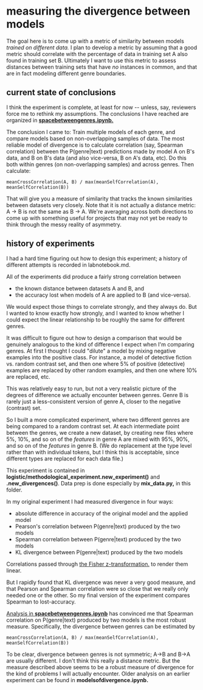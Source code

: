 measuring the divergence between models
=====================================

The goal here is to come up with a metric of similarity between models *trained on different data.* I plan to develop a metric by assuming that a good metric should correlate with the percentage of data in training set A also found in training set B. Ultimately I want to use this metric to assess distances between training sets that have *no* instances in common, and that are in fact modeling different genre boundaries.

current state of conclusions
----------------------------
I think the experiment is complete, at least for now -- unless, say, reviewers force me to rethink my assumptions. The conclusions I have reached are organized in [**spacebetweengenres.ipynb.**](https://github.com/tedunderwood/measureperspective/blob/master/measuredivergence/spacebetweengenres.ipynb)

The conclusion I came to: Train multiple models of each genre, and compare models based on non-overlapping samples of data. The most reliable model of divergence is to calculate correlation (say, Spearman correlation) between the P(genre|text) predictions made by model A on B's data, and B on B's data (and also vice-versa, B on A's data, etc). Do this both within genres (on non-overlapping samples) and across genres. Then calculate:

    meanCrossCorrelation(A, B) / max(meanSelfCorrelation(A), meanSelfCorrelation(B))

That will give you a measure of similarity that tracks the known similarities between datasets very closely. Note that it is not actually a distance metric: A -> B is not the same as B -> A. We're averaging across both directions to come up with something useful for projects that may not yet be ready to think through the messy reality of asymmetry.

history of experiments
----------------------

I had a hard time figuring out how to design this experiment; a history of different attempts is recorded in labnotebook.md.

All of the experiments did produce a fairly strong correlation between 

* the known distance between datasets A and B, and 
* the accuracy lost when models of A are applied to B (and vice-versa). 

We would expect those things to correlate strongly, and they always do. But I wanted to know exactly how strongly, and I wanted to know whether I could expect the linear relationship to be roughly the same for different genres.

It was difficult to figure out how to design a comparison that would be genuinely analogous to the kind of difference I expect when I'm comparing genres. At first I thought I could "dilute" a model by mixing negative examples into the positive class. For instance, a model of detective fiction vs. random contrast set, and then one where 5% of positive (detective) examples are replaced by other random examples, and then one where 10% are replaced, etc.

This was relatively easy to run, but not a very realistic picture of the degrees of difference we actually encounter between genres. Genre B is rarely just a less-consistent version of genre A, closer to the negative (contrast) set.

So I built a more complicated experiment, where two different genres are being compared to a random contrast set. At each intermediate point between the genres, we create a new dataset, by creating new files where 5%, 10%, and so on of the *features* in genre A are mixed with 95%, 90%, and so on of the *features* in genre B. (We do replacement at the type level rather than with individual tokens, but I think this is acceptable, since different types are replaced for each data file.)

This experiment is contained in **logistic/methodological_experiment.new_experiment()** and **.new_divergences()**. Data prep is done especially by **mix_data.py,** in this folder.

In my original experiment I had measured divergence in four ways:

* absolute difference in accuracy of the original model and the applied model
* Pearson's correlation between P(genre|text) produced by the two models
* Spearman correlation between P(genre|text) produced by the two models
* KL divergence between P(genre|text) produced by the two models

Correlations passed through [the Fisher z-transformation.](https://en.wikipedia.org/wiki/Fisher_transformation) to render them linear.

But I rapidly found that KL divergence was never a very good measure, and that Pearson and Spearman correlation were so close that we really only needed one or the other. So my final version of the experiment compares Spearman to lost-accuracy.

[Analysis in **spacebetweengenres.ipynb**](https://github.com/tedunderwood/measureperspective/blob/master/measuredivergence/spacebetweengenres.ipynb) has convinced me that Spearman correlation on P(genre|text) produced by two models is the most robust measure. Specifically, the divergence between genres can be estimated by

    meanCrossCorrelation(A, B) / max(meanSelfCorrelation(A), meanSelfCorrelation(B))

To be clear, divergence between genres is not symmetric; A->B and B->A are usually different. I don't think this really a distance metric. But the measure described above seems to be a robust measure of divergence for the kind of problems I will actually encounter. Older analysis on an earlier experiment can be found in **modelsofdivergence.ipynb.**